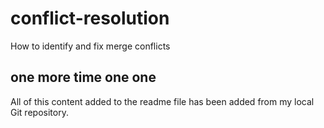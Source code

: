 # conflict-resolution
How to identify and fix merge conflicts

## one more time one one

All of this content added to the readme file has been added from my local Git repository.
